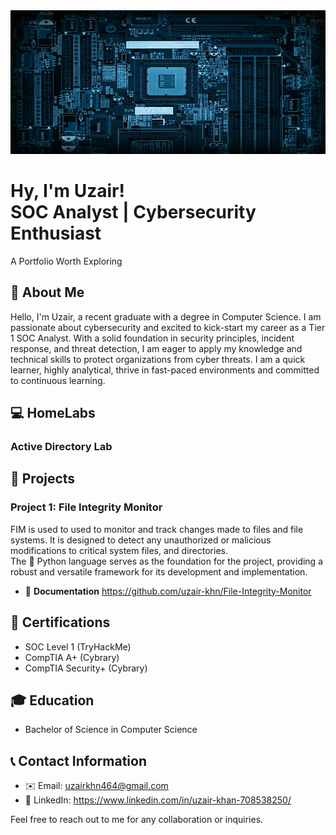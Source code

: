 <img src="https://github.com/uzair-khn/uzair-khn/blob/main/p6.jpg" width="1000px" height="230px"/> 
<h1>Hy, I'm Uzair! <br/> SOC Analyst | Cybersecurity Enthusiast </h1> 
A Portfolio Worth Exploring

## 📝 About Me
Hello, I'm Uzair, a recent graduate with a degree in Computer Science. I am passionate about cybersecurity and excited to kick-start my career as a Tier 1 SOC Analyst. With a solid foundation in security principles, incident response, and threat detection, I am eager to apply my knowledge and technical skills to protect organizations from cyber threats. I am a quick learner, highly analytical, thrive in fast-paced environments and committed to continuous learning. 

## 💻 HomeLabs

### Active Directory Lab 

## 💼 Projects

### Project 1: File Integrity Monitor
FIM is used to used to monitor and track changes made to files and file systems. It is designed to detect any unauthorized or malicious modifications to critical system files, and directories. <br/>
The 🐍 Python language serves as the foundation for the project, providing a robust and versatile framework for its development and implementation.

- 📂 **Documentation** https://github.com/uzair-khn/File-Integrity-Monitor

## 📜 Certifications
- SOC Level 1 (TryHackMe)
- CompTIA A+ (Cybrary)
- CompTIA Security+ (Cybrary)

## 🎓 Education
- Bachelor of Science in Computer Science

## 📞 Contact Information
- ✉️ Email: uzairkhn464@gmail.com
- 💼 LinkedIn: https://www.linkedin.com/in/uzair-khan-708538250/

Feel free to reach out to me for any collaboration or inquiries.
